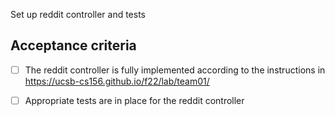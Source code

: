Set up reddit controller and tests

## Acceptance criteria

- [ ] The reddit  controller is fully implemented according to the instructions in <https://ucsb-cs156.github.io/f22/lab/team01/>
- [ ] Appropriate tests are in place for the reddit  controller

